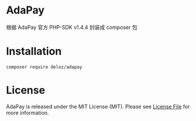 # AdaPay

根据 AdaPay 官方 PHP-SDK v1.4.4 封装成 composer 包

# Installation

```shell
composer require deloz/adapay
```

# License

AdaPay is released under the MIT License (MIT). Please see [License File](LICENSE.md) for more information.
